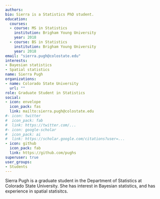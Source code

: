 ```yaml
---
authors:
bio: Sierra is a Statistics PhD student.
education:
  courses:
  - course: MS in Statistics
    institution: Brigham Young University
    year: 2018
  - course: BS in Statistics
    institution: Brigham Young University
    year: 2018
email: "sierra.pugh@colostate.edu"
interests:
- Bayesian statistics
- Spatial statistics
name: Sierra Pugh
organizations:
- name: Colorado State University
  url: ""
role: Graduate Student in Statistics
social:
- icon: envelope
  icon_pack: fas
  link: mailto:sierra.pugh@colostate.edu
#- icon: twitter
#  icon_pack: fab
#  link: https://twitter.com/...
#- icon: google-scholar
#  icon_pack: ai
#  link: https://scholar.google.com/citations?user=...
- icon: github
  icon_pack: fab
  link: https://github.com/pughs
superuser: true
user_groups:
- Students
---
```


Sierra Pugh is a graduate student in the Department of Statistics at Colorado 
State University. She has interest in Bayesian statistics, and has experience in spatial statisitcs. 